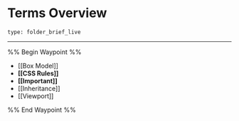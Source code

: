 # Terms Overview
 
```ccard
type: folder_brief_live
```
 
---

%% Begin Waypoint %%
- [[Box Model]]
- **[[CSS Rules]]**
- **[[Important]]**
- [[Inheritance]]
- [[Viewport]]

%% End Waypoint %%